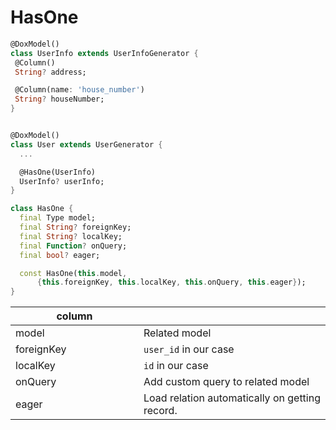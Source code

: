 # HasOne

```dart
@DoxModel()
class UserInfo extends UserInfoGenerator {
 @Column()
 String? address;

 @Column(name: 'house_number')
 String? houseNumber;
}


@DoxModel()
class User extends UserGenerator {
  ...

  @HasOne(UserInfo)
  UserInfo? userInfo;
}
```

```dart
class HasOne {
  final Type model;
  final String? foreignKey;
  final String? localKey;
  final Function? onQuery;
  final bool? eager;

  const HasOne(this.model,
      {this.foreignKey, this.localKey, this.onQuery, this.eager});
}
```

<table><thead><tr><th width="189">column</th><th></th></tr></thead><tbody><tr><td>model</td><td>Related model </td></tr><tr><td>foreignKey</td><td><code>user_id</code> in our case</td></tr><tr><td>localKey</td><td><code>id</code> in our case</td></tr><tr><td>onQuery</td><td>Add custom query to related model</td></tr><tr><td>eager</td><td>Load relation automatically on getting record.</td></tr></tbody></table>
